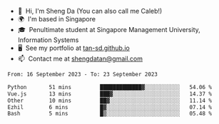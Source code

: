<!---
tan-sd/tan-sd is a ✨ special ✨ repository because its `README.md` (this file) appears on your GitHub profile.
You can click the Preview link to take a look at your changes.
--->
- 👋  Hi, I'm Sheng Da (You can also call me Caleb!)
- 🌍  I'm based in Singapore
- 🎓  Penultimate student at Singapore Management University, Information Systems
- 🖥️  See my portfolio at [tan-sd.github.io](https://tan-sd.github.io/)
- 📫  Contact me at [shengdatan@gmail.com](mailto:shengdatan@gmail.com)

<!--START_SECTION:waka-->

```txt
From: 16 September 2023 - To: 23 September 2023

Python       51 mins         █████████████▓░░░░░░░░░░░   54.06 %
Vue.js       13 mins         ███▓░░░░░░░░░░░░░░░░░░░░░   14.37 %
Other        10 mins         ██▓░░░░░░░░░░░░░░░░░░░░░░   11.14 %
Ezhil        6 mins          █▓░░░░░░░░░░░░░░░░░░░░░░░   07.14 %
Bash         5 mins          █▒░░░░░░░░░░░░░░░░░░░░░░░   05.48 %
```

<!--END_SECTION:waka-->
